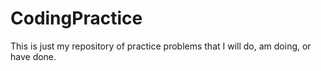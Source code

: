 # CodingPractice

This is just my repository of practice problems that I will do, am doing, or have done.
